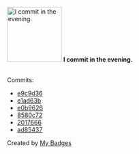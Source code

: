 <img src="https://my-badges.github.io/my-badges/evening-commits.png" alt="I commit in the evening." title="I commit in the evening." width="128">
<strong>I commit in the evening.</strong>
<br><br>

Commits:

- <a href="https://github.com/ksysoev/make-it-public/commit/e9c9d368566be6133cac1d5ef1c6309c40d708b1">e9c9d36</a>
- <a href="https://github.com/ksysoev/make-it-public/commit/e1ad63b917ed6bbaaf14a6ad89e1e8807effb942">e1ad63b</a>
- <a href="https://github.com/ksysoev/make-it-public/commit/e0b96269c7f7f1f087e23d531bef444248bf2c58">e0b9626</a>
- <a href="https://github.com/ksysoev/make-it-public/commit/8580c7239544fcad31113bac65446fbb80e1b9c2">8580c72</a>
- <a href="https://github.com/ksysoev/make-it-public/commit/2017666501e963cbe8ce6770cb01e984b183f7fc">2017666</a>
- <a href="https://github.com/ksysoev/make-it-public/commit/ad854379e716e94e0e082118295b23bc22abc2b5">ad85437</a>


Created by <a href="https://github.com/my-badges/my-badges">My Badges</a>